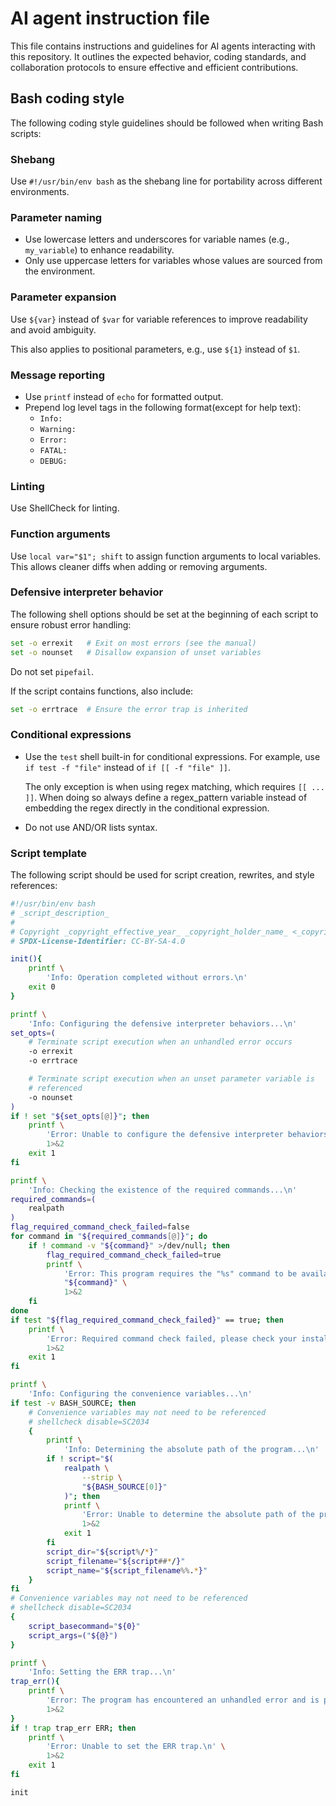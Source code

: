 # AI agent instruction file

This file contains instructions and guidelines for AI agents interacting with this repository. It outlines the expected behavior, coding standards, and collaboration protocols to ensure effective and efficient contributions.

## Bash coding style

The following coding style guidelines should be followed when writing Bash scripts:

### Shebang

Use `#!/usr/bin/env bash` as the shebang line for portability across different environments.

### Parameter naming

* Use lowercase letters and underscores for variable names (e.g., `my_variable`) to enhance readability.
* Only use uppercase letters for variables whose values are sourced from the environment.

### Parameter expansion

Use `${var}` instead of `$var` for variable references to improve readability and avoid ambiguity.

This also applies to positional parameters, e.g., use `${1}` instead of `$1`.

### Message reporting

* Use `printf` instead of `echo` for formatted output.
* Prepend log level tags in the following format(except for help text):
    + `Info:`
    + `Warning:`
    + `Error:`
    + `FATAL:`
    + `DEBUG:`

### Linting

Use ShellCheck for linting.

### Function arguments

Use `local var="$1"; shift` to assign function arguments to local variables.  This allows cleaner diffs when adding or removing arguments.

### Defensive interpreter behavior

The following shell options should be set at the beginning of each script to ensure robust error handling:

```bash
set -o errexit   # Exit on most errors (see the manual)
set -o nounset   # Disallow expansion of unset variables
```

Do not set `pipefail`.

If the script contains functions, also include:

```bash
set -o errtrace  # Ensure the error trap is inherited
```

### Conditional expressions

* Use the `test` shell built-in for conditional expressions.  For example, use `if test -f "file"` instead of `if [[ -f "file" ]]`.

  The only exception is when using regex matching, which requires `[[ ... ]]`.  When doing so always define a regex_pattern variable instead of embedding the regex directly in the conditional expression.
* Do not use AND/OR lists syntax.

### Script template

The following script should be used for script creation, rewrites, and style references:

```bash
#!/usr/bin/env bash
# _script_description_
#
# Copyright _copyright_effective_year_ _copyright_holder_name_ <_copyright_holder_contact_>
# SPDX-License-Identifier: CC-BY-SA-4.0

init(){
    printf \
        'Info: Operation completed without errors.\n'
    exit 0
}

printf \
    'Info: Configuring the defensive interpreter behaviors...\n'
set_opts=(
    # Terminate script execution when an unhandled error occurs
    -o errexit
    -o errtrace

    # Terminate script execution when an unset parameter variable is
    # referenced
    -o nounset
)
if ! set "${set_opts[@]}"; then
    printf \
        'Error: Unable to configure the defensive interpreter behaviors.\n' \
        1>&2
    exit 1
fi

printf \
    'Info: Checking the existence of the required commands...\n'
required_commands=(
    realpath
)
flag_required_command_check_failed=false
for command in "${required_commands[@]}"; do
    if ! command -v "${command}" >/dev/null; then
        flag_required_command_check_failed=true
        printf \
            'Error: This program requires the "%s" command to be available in your command search PATHs.\n' \
            "${command}" \
            1>&2
    fi
done
if test "${flag_required_command_check_failed}" == true; then
    printf \
        'Error: Required command check failed, please check your installation.\n' \
        1>&2
    exit 1
fi

printf \
    'Info: Configuring the convenience variables...\n'
if test -v BASH_SOURCE; then
    # Convenience variables may not need to be referenced
    # shellcheck disable=SC2034
    {
        printf \
            'Info: Determining the absolute path of the program...\n'
        if ! script="$(
            realpath \
                --strip \
                "${BASH_SOURCE[0]}"
            )"; then
            printf \
                'Error: Unable to determine the absolute path of the program.\n' \
                1>&2
            exit 1
        fi
        script_dir="${script%/*}"
        script_filename="${script##*/}"
        script_name="${script_filename%%.*}"
    }
fi
# Convenience variables may not need to be referenced
# shellcheck disable=SC2034
{
    script_basecommand="${0}"
    script_args=("${@}")
}

printf \
    'Info: Setting the ERR trap...\n'
trap_err(){
    printf \
        'Error: The program has encountered an unhandled error and is prematurely aborted.\n' \
        1>&2
}
if ! trap trap_err ERR; then
    printf \
        'Error: Unable to set the ERR trap.\n' \
        1>&2
    exit 1
fi

init
```

